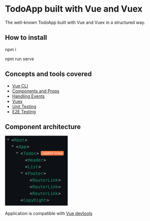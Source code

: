 # TodoApp built with Vue and Vuex

The well-known TodoApp built with Vue and Vuex in a structured way.

## How to install

npm i

npm run serve

## Concepts and tools covered

- [Vue CLI](https://cli.vuejs.org/)
- [Components and Props](https://vuejs.org/v2/guide/components.html#Passing-Data-to-Child-Components-with-Props)
- [Handling Events](https://vuejs.org/v2/guide/components.html#Listening-to-Child-Components-Events)
- [Vuex](https://vuex.vuejs.org/)
- [Unit Testing](https://vue-test-utils.vuejs.org/)
- [E2E Testing](https://www.cypress.io/)

## Component architecture

![Architecture](./images/architecture.png)

Application is compatible with [Vue devtools](https://chrome.google.com/webstore/detail/vuejs-devtools/nhdogjmejiglipccpnnnanhbledajbpd?hl=en)
